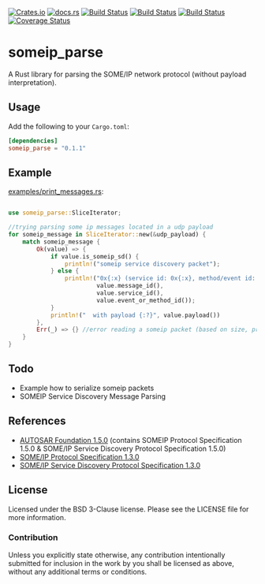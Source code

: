 [![Crates.io](https://img.shields.io/crates/v/someip_parse.svg)](https://crates.io/crates/someip_parse)
[![docs.rs](https://docs.rs/someip_parse/badge.svg)](https://docs.rs/someip_parse)
[![Build Status](https://ci.appveyor.com/api/projects/status/github/JulianSchmid/someip-parse-rs?branch=master&svg=true)](https://ci.appveyor.com/project/JulianSchmid/someip-parse-rs/branch/master)
[![Build Status](https://gitlab.com/julian.schmid/someip-parse-rs/badges/master/build.svg)](https://gitlab.com/julian.schmid/someip-parse-rs/commits/master)
[![Build Status](https://travis-ci.org/JulianSchmid/someip-parse-rs.svg?branch=master)](https://travis-ci.org/JulianSchmid/someip-parse-rs)
[![Coverage Status](https://codecov.io/gh/JulianSchmid/someip-parse-rs/branch/master/graph/badge.svg)](https://codecov.io/gh/JulianSchmid/someip-parse-rs)

# someip_parse

A Rust library for parsing the SOME/IP network protocol (without payload interpretation).

## Usage

Add the following to your `Cargo.toml`:

```toml
[dependencies]
someip_parse = "0.1.1"
```

## Example
[examples/print_messages.rs](examples/print_messages.rs):
```rust

use someip_parse::SliceIterator;

//trying parsing some ip messages located in a udp payload
for someip_message in SliceIterator::new(&udp_payload) {
    match someip_message {
        Ok(value) => {
            if value.is_someip_sd() {
                println!("someip service discovery packet");
            } else {
                println!("0x{:x} (service id: 0x{:x}, method/event id: 0x{:x})",
                         value.message_id(),
                         value.service_id(),
                         value.event_or_method_id());
            }
            println!("  with payload {:?}", value.payload())
        },
        Err(_) => {} //error reading a someip packet (based on size, protocol version value or message type value)
    }
}
```

## Todo
* Example how to serialize someip packets
* SOMEIP Service Discovery Message Parsing

## References
* [AUTOSAR Foundation 1.5.0](https://www.autosar.org/standards/foundation/foundation-150/) \(contains SOMEIP Protocol Specification 1.5.0 & SOME/IP Service Discovery Protocol Specification 1.5.0\)
* [SOME/IP Protocol Specification 1.3.0](https://www.autosar.org/fileadmin/user_upload/standards/foundation/1-3/AUTOSAR_PRS_SOMEIPProtocol.pdf)
* [SOME/IP Service Discovery Protocol Specification 1.3.0](https://www.autosar.org/fileadmin/user_upload/standards/foundation/1-3/AUTOSAR_PRS_SOMEIPServiceDiscoveryProtocol.pdf)

## License
Licensed under the BSD 3-Clause license. Please see the LICENSE file for more information.

### Contribution
Unless you explicitly state otherwise, any contribution intentionally submitted for inclusion in the work by you shall be licensed as above, without any additional terms or conditions.
